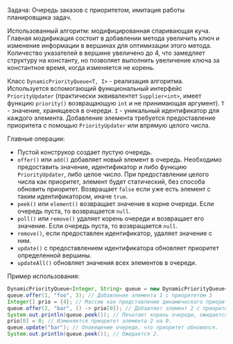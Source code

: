Задача: Очередь заказов с приоритетом, имитация работы планировщика задач.

Использованный алгоритм: модифицированная спаривающая куча.
Главная модификация состоит в добавлении метода увеличить ключ и изменение информации в вершинах для оптимизации этого метода. Количество указателей в вершине увеличено до 4, что замедляет структуру на константу, но позволяет выполнить увеличение ключа за константное время, когда изменяется не корень.

Класс `DynamicPriorityQueue<T, I>` - реализация алгоритма. Используется вспомогающий функциональный интерфейс `PriorityUpdater` (практически эквивалентет `Supplier<int>`, имеет функцию `priority()` возвращающую `int` и не принимающая аргумент). `T` - значение, хранящееся в очереди. `I` - уникальный идентификатор для каждого элемента.
Добавление элемента требуется предоставление приоритета с помощью `PriorityUpdater` или впрямую целого числа.

Главные операции:
* Пустой конструкор создает пустую очередь.
* `offer()` или `add()` добавляет новый элемент в очередь. Необходимо предоставить значение, идентификатор и либо функцию `PriorityUpdater`, либо целое число. При предоставлении целого числа как приоритет, элемент будет статический, без способа обновить приоритет. Возвращает `false` если уже есть элемент с таким идентификатором, иначе `true`.
* `peek()` или `element()` возвращает значение в корне очереди. Если очередь пуста, то возвращается `null`.
* `poll()` или `remove()` удаляет корень очереди и возвращает его значение. Если очередь пуста, то возвращается `null`.
* `remove()`, если предоставлен идентификатор, удаляет значение с ним.
* `update()` с предоставлением идентификатора обновляет приоритет определенной вершины. 
* `updateAll()` обновляет значения всех элементов в очереди.

Пример использования:
```java
DynamicPriorityQueue<Integer, String> queue = new DynamicPriorityQueue<>();
queue.offer(1, "foo", 3); // Добавление элемента 1 с приоритетом 3
Integer[] prio = {4}; // Массив как представление динамеческого приоритета
queue.offer(2, "bar", () -> prio[0]); // Добавляет элемент 2 с приоритетом, который сейчас 4.
System.out.println(queue.peek()); // Печатает корень очереди, ожидается 1.
prio[0] = 0; // Изменяется приоритет элемента 2 на 0.
queue.update("bar"); // Оповещение очереди, что приоритет обновился.
System.out.println(queue.peek()); // Ожидается 2.
```